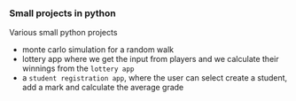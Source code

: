 ### Small projects in python

Various small python projects

- monte carlo simulation for a random walk
- lottery app where we get the input from players and we calculate their winnings from the `lottery app`
- a `student registration app`, where the user can select create a student, add a mark and calculate the average grade
